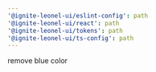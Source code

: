 ```yaml
---
'@ignite-leonel-ui/eslint-config': path
'@ignite-leonel-ui/react': path
'@ignite-leonel-ui/tokens': path
'@ignite-leonel-ui/ts-config': path
---
```


remove blue color
